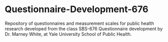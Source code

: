# Questionnaire-Development-676
Repository of questionnaires and measurement scales for public health research developed from the class SBS-676 Questionnaire development by Dr. Marney White, at Yale University School of Public Health.
